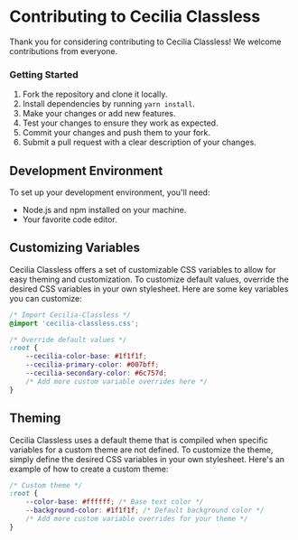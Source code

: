 # Contributing to Cecilia Classless

Thank you for considering contributing to Cecilia Classless! We welcome contributions from everyone.

### Getting Started

1. Fork the repository and clone it locally.
2. Install dependencies by running `yarn install`.
3. Make your changes or add new features.
4. Test your changes to ensure they work as expected.
5. Commit your changes and push them to your fork.
6. Submit a pull request with a clear description of your changes.

## Development Environment

To set up your development environment, you'll need:

-   Node.js and npm installed on your machine.
-   Your favorite code editor.

## Customizing Variables

Cecilia Classless offers a set of customizable CSS variables to allow for easy theming and customization. To customize default values, override the desired CSS variables in your own stylesheet. Here are some key variables you can customize:

```css
/* Import Cecilia-Classless */
@import 'cecilia-classless.css';

/* Override default values */
:root {
    --cecilia-color-base: #1f1f1f;
    --cecilia-primary-color: #007bff;
    --cecilia-secondary-color: #6c757d;
    /* Add more custom variable overrides here */
}
```

## Theming

Cecilia Classless uses a default theme that is compiled when specific variables for a custom theme are not defined. To customize the theme, simply define the desired CSS variables in your own stylesheet. Here's an example of how to create a custom theme:

```css
/* Custom theme */
:root {
    --color-base: #ffffff; /* Base text color */
    --background-color: #1f1f1f; /* Default background color */
    /* Add more custom variable overrides for your theme */
}
```
